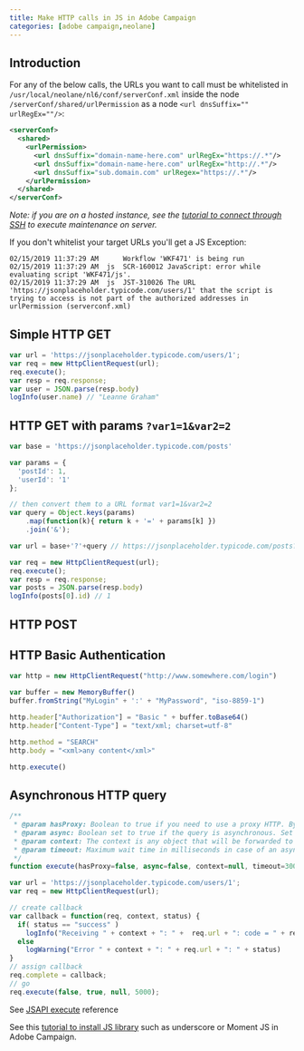 ```yaml
---
title: Make HTTP calls in JS in Adobe Campaign
categories: [adobe campaign,neolane]
---
```


<!-- more -->

## Introduction

For any of the below calls, the URLs you want to call must be whitelisted in `/usr/local/neolane/nl6/conf/serverConf.xml` inside the node `/serverConf/shared/urlPermission` as a node `<url dnsSuffix="" urlRegEx=""/>`:
```xml
<serverConf>
  <shared>
    <urlPermission>
      <url dnsSuffix="domain-name-here.com" urlRegEx="https://.*"/>
      <url dnsSuffix="domain-name-here.com" urlRegEx="http://.*"/>
      <url dnsSuffix="sub.domain.com" urlRegex="https://.*"/>
    </urlPermission>
  </shared>
</serverConf>
```

*Note: if you are on a hosted instance, see the [tutorial to connect through SSH](2019-02-enable-ssh-adobe-campaign.md) to execute maintenance on server.*

If you don't whitelist your target URLs you'll get a JS Exception:
```console
02/15/2019 11:37:29 AM		Workflow 'WKF471' is being run
02/15/2019 11:37:29 AM	js	SCR-160012 JavaScript: error while evaluating script 'WKF471/js'.
02/15/2019 11:37:29 AM	js	JST-310026 The URL 'https://jsonplaceholder.typicode.com/users/1' that the script is trying to access is not part of the authorized addresses in urlPermission (serverconf.xml)
```

## Simple HTTP GET

```js
var url = 'https://jsonplaceholder.typicode.com/users/1';
var req = new HttpClientRequest(url);
req.execute();
var resp = req.response;
var user = JSON.parse(resp.body)
logInfo(user.name) // "Leanne Graham"
```

## HTTP GET with params `?var1=1&var2=2`

```js
var base = 'https://jsonplaceholder.typicode.com/posts'

var params = {
  'postId': 1,
  'userId': '1'
};

// then convert them to a URL format var1=1&var2=2
var query = Object.keys(params)
    .map(function(k){ return k + '=' + params[k] })
    .join('&');

var url = base+'?'+query // https://jsonplaceholder.typicode.com/posts?userId=1&id=1

var req = new HttpClientRequest(url);
req.execute();
var resp = req.response;
var posts = JSON.parse(resp.body)
logInfo(posts[0].id) // 1
```

## HTTP POST

## HTTP Basic Authentication

```js
var http = new HttpClientRequest("http://www.somewhere.com/login")

var buffer = new MemoryBuffer()
buffer.fromString("MyLogin" + ':' + "MyPassword", "iso-8859-1")

http.header["Authorization"] = "Basic " + buffer.toBase64()
http.header["Content-Type"] = "text/xml; charset=utf-8"

http.method = "SEARCH"
http.body = "<xml>any content</xml>"

http.execute()
```

## Asynchronous HTTP query

```js
/**
 * @param hasProxy: Boolean to true if you need to use a proxy HTTP. By default set to false.
 * @param async: Boolean set to true if the query is asynchronous. Set to false by default.
 * @param context: The context is any object that will be forwarded to the second argument of the complete function in case of an asynchronous query. Set to null by default.
 * @param timeout: Maximum wait time in milliseconds in case of an asynchronous query. If this parameter isn't defined, the wait time is 5 minutes.
 */
function execute(hasProxy=false, async=false, context=null, timeout=300000)
```

```js
var url = 'https://jsonplaceholder.typicode.com/users/1';
var req = new HttpClientRequest(url);

// create callback
var callback = function(req, context, status) {
  if( status == "success" )
    logInfo("Receiving " + context + ": " +  req.url + ": code = " + req.response.code)
  else
    logWarning("Error " + context + ": " + req.url + ": " + status)
}
// assign callback
req.complete = callback;
// go
req.execute(false, true, null, 5000);
```

See [JSAPI execute](https://docs.campaign.adobe.com/doc/AC/en/jsapi/m-HttpClientRequest-execute.html) reference

See this [tutorial to install JS library](https://floriancourgey.com/2018/10/use-javascript-libraries-in-adobe-campaign/) such as underscore or Moment JS in Adobe Campaign.
